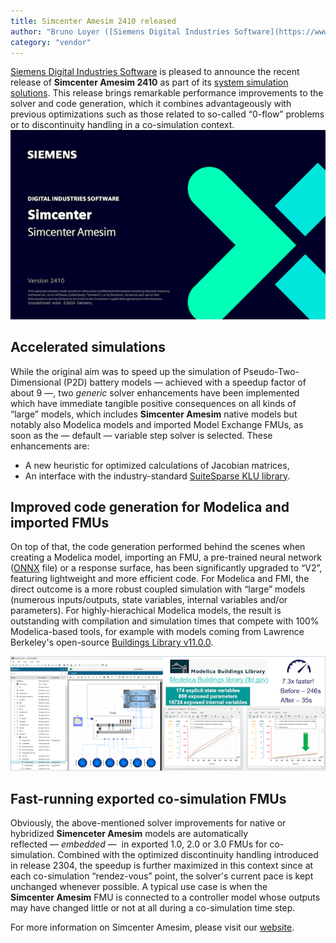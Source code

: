 ```yaml
---
title: Simcenter Amesim 2410 released
author: "Bruno Loyer ([Siemens Digital Industries Software](https://www.sw.siemens.com/ ))"
category: "vendor"
---
```

[Siemens Digital Industries Software](https://www.sw.siemens.com/ ) is pleased to announce the recent release of **Simcenter&nbsp;Amesim&nbsp;2410** as part of its [system simulation solutions]( https://blogs.sw.siemens.com/simcenter/whats-new-in-simcenter-systems-2410/). This release brings remarkable performance improvements to the solver and code generation, which it combines advantageously with previous optimizations such as those related to so-called &ldquo;0-flow&rdquo; problems or to discontinuity handling in a co-simulation context. 
![](amesim_banner_2410.png)

## Accelerated simulations
While the original aim was to speed up the simulation of Pseudo-Two-Dimensional (P2D) battery models 
&mdash;&nbsp;achieved with a speedup factor of about&nbsp;9&nbsp;&mdash;, two <i>generic</i> solver enhancements 
have been implemented which have immediate tangible positive consequences on all kinds of &ldquo;large&rdquo; 
models, which includes **Simcenter&nbsp;Amesim** native models but notably also Modelica models and imported Model Exchange FMUs, as soon as the &mdash;&nbsp;default&nbsp;&mdash; variable step solver is selected. 
These enhancements are:

* A new heuristic for optimized calculations of Jacobian matrices,
* An interface with the industry-standard [SuiteSparse KLU library](https://github.com/DrTimothyAldenDavis/SuiteSparse/tree/dev/KLU ).

## Improved code generation for Modelica and imported FMUs
On top of that, the code generation performed behind the scenes when creating a Modelica 
model, importing an FMU, a pre-trained neural network ([ONNX](https://onnx.ai/ ) file) or a response surface, 
has been significantly upgraded to &ldquo;V2&rdquo;, featuring lightweight and more efficient code. 
For Modelica and FMI, the direct 
outcome is a more robust coupled simulation with &ldquo;large&rdquo; models (numerous inputs/outputs,
state variables, internal variables and/or parameters). For highly-hierachical Modelica
models, the result is outstanding with compilation and simulation times that compete with 100% Modelica-based tools,
for example with models coming from Lawrence Berkeley's open-source [Buildings Library v11.0.0](https://simulationresearch.lbl.gov/modelica/ ). 

![](amesim_modelica_2410.png)

## Fast-running exported co-simulation FMUs
Obviously, the above-mentioned solver improvements for native or hybridized **Simenceter&nbsp;Amesim** models are automatically reflected&nbsp;&mdash;&nbsp;<i>embedded</i>&nbsp;&mdash;&nbsp; in exported 1.0, 2.0 or 3.0 FMUs for co-simulation. Combined with the optimized discontinuity handling introduced in release 2304, the speedup is further maximized in this context since at each co-simulation &ldquo;rendez-vous&rdquo; point, the solver's current pace is kept unchanged whenever possible. A typical use case is when the **Simcenter&nbsp;Amesim** FMU is connected to a controller model whose outputs may have changed little or not at all during a co-simulation time step. 

For more information on Simcenter Amesim, please visit our [website](https://www.plm.automation.siemens.com/global/en/products/simcenter/simcenter-amesim.html ).
